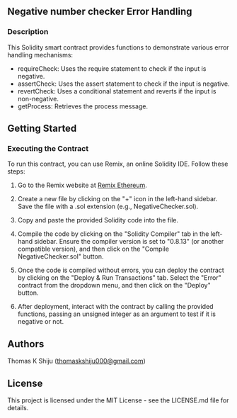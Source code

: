 

## Negative number checker Error Handling

### Description
This Solidity smart contract provides functions to demonstrate various error handling mechanisms:

- requireCheck: Uses the require statement to check if the input is negative.
- assertCheck: Uses the assert statement to check if the input is negative.
- revertCheck: Uses a conditional statement and reverts if the input is non-negative.
- getProcess: Retrieves the process message.


## Getting Started

### Executing the Contract

To run this contract, you can use Remix, an online Solidity IDE. Follow these steps:

1. Go to the Remix website at [Remix Ethereum](https://remix.ethereum.org/).

2. Create a new file by clicking on the "+" icon in the left-hand sidebar. Save the file with a .sol extension (e.g., NegativeChecker.sol).

3. Copy and paste the provided Solidity code into the file.

4. Compile the code by clicking on the "Solidity Compiler" tab in the left-hand sidebar. Ensure the compiler version is set to "0.8.13" (or another compatible version), and then click on the "Compile NegativeChecker.sol" button.

5. Once the code is compiled without errors, you can deploy the contract by clicking on the "Deploy & Run Transactions" tab. Select the "Error" contract from the dropdown menu, and then click on the "Deploy" button.

6. After deployment, interact with the contract by calling the provided functions, passing an unsigned integer as an argument to test if it is negative or not.

## Authors

Thomas K Shiju
(thomaskshiju000@gmail.com)

## License

This project is licensed under the MIT License - see the LICENSE.md file for details.
